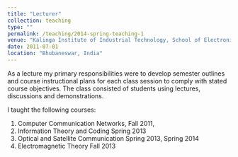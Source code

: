 ```yaml
---
title: "Lecturer"
collection: teaching
type: ""
permalink: /teaching/2014-spring-teaching-1
venue: "Kalinga Institute of Industrial Technology, School of Electronics Engineering"
date: 2011-07-01
location: "Bhubaneswar, India"
---
```


As a lecture my primary responsibilities were to develop semester outlines and course instructional plans for each class session to comply with stated course objectives. The class consisted of students using lectures, discussions and demonstrations.

I taught the following courses:
1. Computer Communication Networks, Fall 2011,  
2.  Information Theory and Coding Spring 2013
3. Optical and Satellite Communication Spring 2013, Spring 2014
4. Electromagnetic Theory Fall 2013
